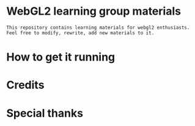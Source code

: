 # WebGL2 learning group materials
    This repository contains learning materials for webgl2 enthusiasts. Feel free to modify, rewrite, add new materials to it.
# How to get it running

# Credits

# Special thanks
